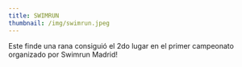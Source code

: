 ```yaml
---
title: SWIMRUN
thumbnail: /img/swimrun.jpeg
---
```

Este finde una rana consiguió el 2do lugar en el primer campeonato organizado por Swimrun Madrid!